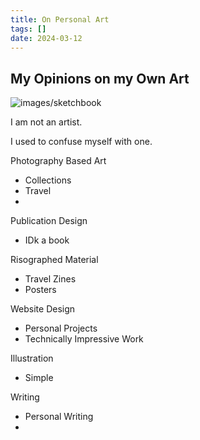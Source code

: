 ```yaml
---
title: On Personal Art
tags: []
date: 2024-03-12
---
```


## My Opinions on my Own Art

![images/sketchbook](/images/sketchbook.png)

I am not an artist.

I used to confuse myself with one.

Photography Based Art
- Collections
- Travel
- 

Publication Design
- IDk a book

Risographed Material
- Travel Zines
- Posters

Website Design
- Personal Projects
- Technically Impressive Work

Illustration
- Simple 

Writing
- Personal Writing
- 